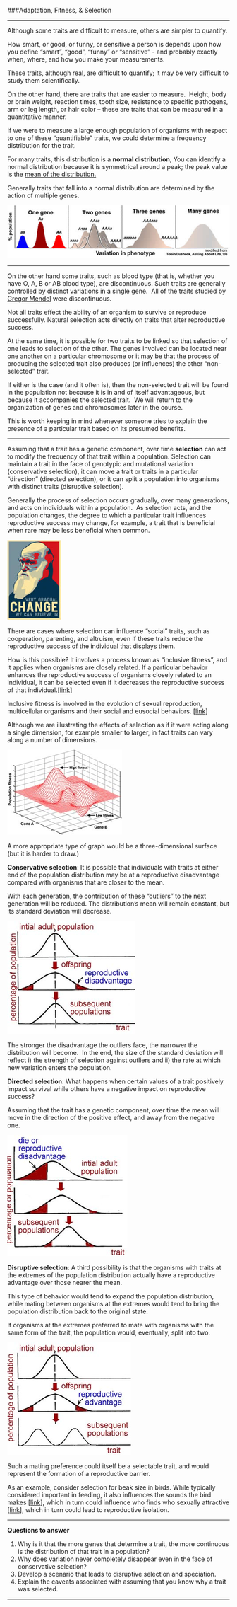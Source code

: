 ###Adaptation, Fitness, & Selection

* * * * *

Although some traits are difficult to measure, others are simpler to
quantify. 

How smart, or good, or funny, or sensitive a person is depends upon how
you define “smart”, “good”, “funny” or “sensitive” - and probably
exactly when, where, and how you make your measurements.

These traits, although real, are difficult to quantify; it may be very
difficult to study them scientifically. 

On the other hand, there are traits that are easier to measure.  Height,
body or brain weight, reaction times, tooth size, resistance to specific
pathogens, arm or leg length, or hair color – these are traits that can
be measured in a quantitative manner.

If we were to measure a large enough population of organisms with
respect to one of these “quantifiable” traits, we could determine a
frequency distribution for the trait. 

For many traits, this distribution is a **normal distribution**, You can
identify a normal distribution because it is symmetrical around a peak;
the peak value is the [mean of the
distribution.](http://virtuallaboratory.colorado.edu/Biofundamentals/lectureNotes-Revision/mean%20and%20deviation.htm) 

Generally traits that fall into a normal distribution are determined by
the action of multiple genes.  

![*Figure: Genes and their affect on the distribution of traits in a population*](./img/genes_and_variation.jpg)

* * * * *

On the other hand some traits, such as blood type (that is, whether you
have O, A, B or AB blood type), are discontinuous. Such traits are
generally controlled by distinct variations in a single gene.  All of
the traits studied by [Gregor Mendel](http://en.wikipedia.org/wiki/Mendelian_inheritance) were discontinuous.

Not all traits effect the ability of an organism to survive or reproduce
successfully. Natural selection acts directly on traits that alter
reproductive success.   

At the same time, it is possible for two traits to be linked so that
selection of one leads to selection of the other. The genes involved can
be located near one another on a particular chromosome or it may be that
the process of producing the selected trait also produces (or
influences) the other “non-selected” trait. 

If either is the case (and it often is), then the non-selected trait
will be found in the population not because it is in and of itself
advantageous, but because it accompanies the selected trait.  We will
return to the organization of genes and chromosomes later in the
course. 

This is worth keeping in mind whenever someone tries to explain the
presence of a particular trait based on its presumed benefits.

* * * * *

Assuming that a trait has a genetic component, over time **selection**
can act to modify the frequency of that trait within a population.
Selection can maintain a trait in the face of genotypic and mutational
variation (conservative selection), it can move a trait or traits in a
particular “direction” (directed selection), or it can split a
population into organisms with distinct traits (disruptive selection).

Generally the process of selection occurs gradually, over many
generations, and acts on individuals within a population.  As selection
acts, and the population changes, the degree to which a particular trait
influences reproductive success may change, for example, a trait that is
beneficial when rare may be less beneficial when common. 

![*Figure: Gradual change*](./img/gradual_change.jpg)

There are cases where selection can influence “social” traits, such as
cooperation, parenting, and altruism, even if these traits reduce the
reproductive success of the individual that displays them. 

How is this possible? It involves a process known as “inclusive
fitness”, and it applies when organisms are closely related. If a
particular behavior enhances the reproductive success of organisms
closely related to an individual, it can be selected even if it
decreases the reproductive success of that
individual.[[link](http://rstb.royalsocietypublishing.org/content/364/1533/3135.full)] 

Inclusive fitness is involved in the evolution of sexual reproduction,
multicellular organisms and their social and eusocial
behaviors. [[link](http://www.ncbi.nlm.nih.gov/pubmed/20740005.1)]

Although we are illustrating the effects of selection as if it were
acting along a single dimension, for example smaller to larger, in fact
traits can vary along a number of dimensions. 

![*Figure: A fitness landscape*](./img/fitness-landscape.jpg)

A more appropriate type of graph would be a three-dimensional surface
(but it is harder to draw.) 


**Conservative selection**: It is possible that individuals with traits
at either end of the population distribution may be at a reproductive
disadvantage compared with organisms that are closer to the mean.

With each generation, the contribution of these “outliers” to the next
generation will be reduced. The distribution’s mean will remain
constant, but its standard deviation will decrease.

![*Figure: Conservative (or stabilizing) selection*](./img/stabilizing_seletion.jpg)

The stronger the disadvantage the outliers face, the narrower the
distribution will become.  In the end, the size of the standard
deviation will reflect i) the strength of selection against outliers and
ii) the rate at which new variation enters the population.

**Directed selection**: What happens when certain values of a trait
positively impact survival while others have a negative impact on
reproductive success? 

Assuming that the trait has a genetic component, over time the mean will
move in the direction of the positive effect, and away from the negative
one.      

![*Figure: Directed selection*](./img/directed_seletion.jpg)


**Disruptive selection**: A third possibility is that the organisms with
traits at the extremes of the population distribution actually have a
reproductive advantage over those nearer the mean. 

This type of behavior would tend to expand the population distribution,
while mating between organisms at the extremes would tend to bring the
population distribution back to the original state. 

If organisms at the extremes preferred to mate with organisms with the
same form of the trait, the population would, eventually, split into
two. 

![*Figure: Disruptive selection*](./img/disruptive_seletion.jpg)

Such a mating preference could itself be a selectable trait, and would
represent the formation of a reproductive barrier. 

As an example, consider selection for beak size in birds. While
typically considered important in feeding, it also influences the sounds
the bird makes [[link](http://www.ncbi.nlm.nih.gov/pubmed/14718504)],
which in turn could influence who finds who sexually attractive
[[link](http://news.nationalgeographic.com/news/2004/08/0827_040827_darwins_finch.html)],
which in turn could lead to reproductive isolation.

* * * * *

**Questions to answer**

1.  Why is it that the more genes that determine a trait, the more
    continuous is the distribution of that trait in a population?
2.  Why does variation never completely disappear even in the face of
    conservative selection?
3.  Develop a scenario that leads to disruptive selection and
    speciation.
4.  Explain the caveats associated with assuming that you know why a
    trait was selected.

* * * * *